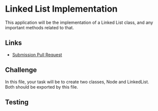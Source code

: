 # Linked List Implementation
This application will be the implementation of a Linked List class, and any important methods related to that.
    
## Links
* [Submission Pull Request](https://github.com/sueduclos/data-structures-and-algorithms/pull/29)

## Challenge
In this file, your task will be to create two classes, Node and LinkedList. Both should be exported by this file.

## Testing
<!-- Description of how to run your tests -->

